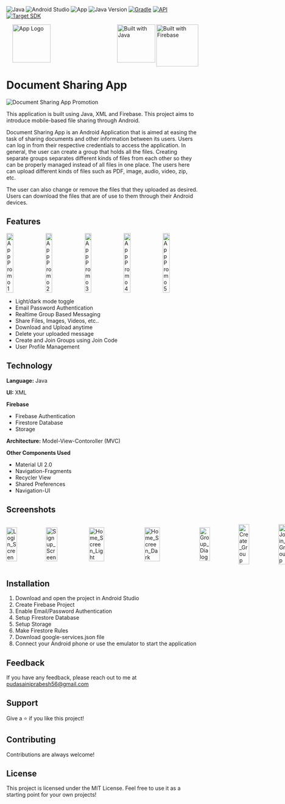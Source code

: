 
![Java](https://img.shields.io/badge/Programming_Language-Java-blue.svg) 
![Android Studio](https://img.shields.io/badge/Platform-Android_Studio-blue.svg)
![App](https://img.shields.io/badge/App-Android-blue.svg)
![Java Version](https://img.shields.io/badge/Java-8-blue.svg)
[![Gradle](https://img.shields.io/badge/Gradle-7.2.0-blue.svg)](https://developer.android.com/build/releases/gradle-plugin)
[![API](https://img.shields.io/badge/Min%20SDK-21%20[Android%205.0]-blue.svg)](https://github.com/AndroidSDKSources/android-sdk-sources-list)
[![Target SDK](https://img.shields.io/badge/Target%20SDK-32%20[Android%2012]-blue.svg)](https://developer.android.com/about/versions/12)



<img style="height: 110px;" src="https://cdn.jsdelivr.net/gh/devicons/devicon@latest/icons/firebase/firebase-original-wordmark.svg" alt="Built with Firebase" align="right"/>&nbsp;&nbsp;&nbsp;
<img style="height: 100px;" src="https://cdn.jsdelivr.net/gh/devicons/devicon@latest/icons/java/java-original-wordmark.svg" alt="Built with Java" align="right"/>
<img style="height: 100px" src="https://github.com/user-attachments/assets/9bade77f-468b-4c04-8def-887af92546a1" alt="App Logo"/>



# Document Sharing App

![Document Sharing App Promotion](https://github.com/user-attachments/assets/c75431c6-7d33-49a7-8437-6203a21e2310)




This application is built using Java, XML and Firebase. This project aims to introduce mobile-based file sharing through Android.

Document Sharing App is an Android Application that is aimed at easing the task of sharing documents and other information between its users. Users can log in from their respective credentials to access the application. In general, the user can create a group that holds all the files. Creating separate groups separates different kinds of files from each other so they can be properly managed instead of all files in one place. The users here can upload different kinds of files such as PDF, image, audio, video, zip, etc.

The user can also change or remove the files that they uploaded as desired. Users can download the files that are of use to them through their Android devices.




## Features

<p style="display: flex; align-items: center; gap: 10px">
  <img src="https://github.com/user-attachments/assets/3ec7c602-9632-495f-b369-f944ea56454f" width="19%" alt="App Promo 1" />
  <img src="https://github.com/user-attachments/assets/ef37b7c7-6127-41bd-a61e-7b8349440169" width="19%" alt="App Promo 2"/>
  <img src="https://github.com/user-attachments/assets/5efc5597-bcfe-4d58-81ca-c80b7777569f" width="19%" alt="App Promo 3" />
  <img src="https://github.com/user-attachments/assets/48a6758c-f191-4279-a7ef-1f99c76cae63" width="19%" alt="App Promo 4"/>
  <img src="https://github.com/user-attachments/assets/359d2b63-6a1d-47c4-8070-31015719c452" width="19%" alt="App Promo 5"/>
</p>

- Light/dark mode toggle
- Email Password Authentication
- Realtime Group Based Messaging
- Share Files, Images, Videos, etc..
- Download and Upload anytime
- Delete your uploaded message 
- Create and Join Groups using Join Code
- User Profile Management


## Technology


**Language:** Java

**UI:** XML  


**Firebase**
* Firebase Authentication
* Firestore Database
* Storage

**Architecture:** Model-View-Contoroller (MVC)

**Other Components Used**
* Material UI 2.0
* Navigation-Fragments
* Recycler View
* Shared Preferences
* Navigation-UI






## Screenshots




<p style="display: flex; align-items: center; gap: 10px">
  <img src="https://github.com/user-attachments/assets/0c3017ff-59ee-4ea0-8489-98a26340bbed" width="30%" alt="Login_Screen" />
  <img src="https://github.com/user-attachments/assets/4c0779a3-7437-4941-b7e3-f3bafb880f40" width="30%" alt="Signup_Screen"/>
  <img src="https://github.com/user-attachments/assets/6b3237ab-2db5-4b93-9152-49d094622a2a" width="30%" alt="Home_Screen_Light" />
  <img src="https://github.com/user-attachments/assets/c0904647-6c0c-4cf6-9ca8-4f3014c60e91" width="30%" alt="Home_Screen_Dark"/>
  <img src="https://github.com/user-attachments/assets/849fd768-4ffd-4a07-94ab-13bf347abb7c" width="30%" alt="Group_Dialog"/>
  <img src="https://github.com/user-attachments/assets/15c174ec-dd21-444d-877b-5aefa0cd60b3" width="30%" alt="Create_Group"/>
  <img src="https://github.com/user-attachments/assets/4cf92284-a1bc-45e8-8560-741d6bf4ac77" width="30%" alt="Join_Group"/>
  <img src="https://github.com/user-attachments/assets/25a6be0c-8093-4cbc-a2fb-7c81018377da" width="30%" alt="Content_Screen_Blur"/>
  <img src="https://github.com/user-attachments/assets/ec819190-fbde-422d-9a2c-634eb0ac540d" width="30%" alt="Upload_Screen"/>
  <img src="https://github.com/user-attachments/assets/1c66bd98-329a-4047-b39e-7eb9e2c61341" width="30%" alt="Delete_Content_Blur"/>
  <img src="https://github.com/user-attachments/assets/a0268dbd-308b-4709-9b4c-039fe44a8900" width="30%" alt="Member_Screen_Blur"/>
  <img src="https://github.com/user-attachments/assets/e0f77463-f455-4272-a6ef-5ae71a9bd78a" width="30%" alt="Leave_Group"/>
  <img src="https://github.com/user-attachments/assets/8f8d4777-1d4d-4bec-aa1a-584ead0c1130" width="30%" alt="Navigation_Bar"/>
  <img src="https://github.com/user-attachments/assets/7f2a15d5-78d1-4875-9898-bf832687b988" width="30%" alt="Profile_Screen"/>
  <img src="https://github.com/user-attachments/assets/09fdafd1-de61-4b96-916a-aeacc8471c93" width="30%" alt="Theme_Dialog"/>
  
</p>




## Installation

1. Download and open the project in Android Studio
2. Create Firebase Project
3. Enable Email/Password Authentication
4. Setup Firestore Database
5. Setup Storage
6. Make Firestore Rules
7. Download google-services.json file
8. Connect your Android phone or use the emulator to start the application

## Feedback

If you have any feedback, please reach out to me at pudasainiprabesh56@gmail.com


## Support

Give a ⭐️ if you like this project!

## Contributing

Contributions are always welcome!



## License

This project is licensed under the MIT License. Feel free to use it as a starting point for your own projects!

